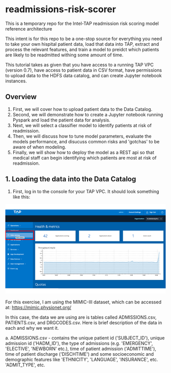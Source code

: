 # readmissions-risk-scorer
This is a temporary repo for the Intel-TAP readmission risk scoring model reference architecture

This intent is for this repo to be a one-stop source for everything you need to take your own hispital patient data, load that data into TAP, extract and process the relevant features, and train a model to preidct which patients are likely to be readmitted withing some amount of time.

This tutorial takes as given that you have access to a running TAP VPC (version 0.7), have access to patient data in CSV format, have permissions to upload data to the HDFS data catalog, and can create Jupyter notebook instances.

## Overview
1. First, we will cover how to upload patient data to the Data Catalog.
2. Second, we will demonstrate how to create a Jupyter notebook running Pyspark and load the patient data for analysis.
3. Next, we will select a classifier model to identify patients at risk of readmission.
4. Then, we will discuss how to tune model parameters, evaluate the models performance, and disucuss common risks and 'gotchas' to be aware of when modeling.
5. Finally, we will show how to deploy the model as a REST api so that medical staff can begin identifying which patients are most at risk of readmission.

## 1. Loading the data into the Data Catalog

1. First, log in to the console for your TAP VPC. It should look something like this:

![Data Catalog](/data-catalog.png)

For this exercise, I am using the MIMIC-III dataset, which can be accessed at: https://mimic.physionet.org/

In this case, the data we are using are is tables called ADMISSIONS.csv, PATIENTS.csv, and DRGCODES.csv. Here is brief description of the data in each and why we want it.

a. ADMISSIONS.csv - contains the unique patient id ('SUBJECT_ID'), unique admission id ('HADM_ID'), the type of admissions (e.g. 'EMERGENCY', 'ELECTIVE', 'NEWBORN' etc.), time of patient admission ('ADMITTIME'), time of patient discharge ('DISCHTIME') and some socioeconomic and demographic features like 'ETHNICITY', 'LANGUAGE', 'INSURANCE', etc.
'ADMIT_TYPE', etc.
